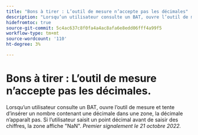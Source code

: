 ```yaml
---
title: "Bons à tirer : L’outil de mesure n’accepte pas les décimales"
description: "Lorsqu’un utilisateur consulte un BAT, ouvre l’outil de mesure et tente d’insérer un nombre avec une décimale dans une zone, la décimale n’apparaît pas. Si l’utilisateur saisit un point décimal avant de saisir des chiffres, la zone affiche NaN."
hidefromtoc: true
source-git-commit: 5c4ac637c8f0fa4a4ac8afa6e8edd06fff4a99f5
workflow-type: tm+mt
source-wordcount: '110'
ht-degree: 3%

---
```



# Bons à tirer : L’outil de mesure n’accepte pas les décimales.

<!--This article is on the WF and WFP TOC-->

Lorsqu’un utilisateur consulte un BAT, ouvre l’outil de mesure et tente d’insérer un nombre contenant une décimale dans une zone, la décimale n’apparaît pas. Si l’utilisateur saisit un point décimal avant de saisir des chiffres, la zone affiche &quot;NaN&quot;.
_Premier signalement le 21 octobre 2022._

